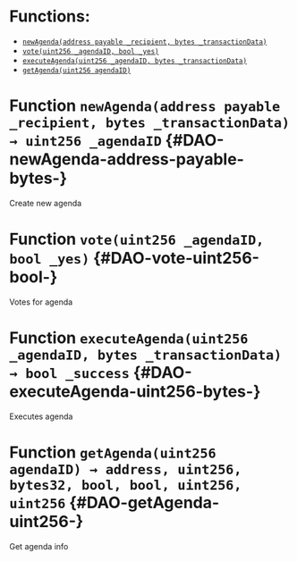 

# Functions:
- [`newAgenda(address payable _recipient, bytes _transactionData)`](#DAO-newAgenda-address-payable-bytes-)
- [`vote(uint256 _agendaID, bool _yes)`](#DAO-vote-uint256-bool-)
- [`executeAgenda(uint256 _agendaID, bytes _transactionData)`](#DAO-executeAgenda-uint256-bytes-)
- [`getAgenda(uint256 agendaID)`](#DAO-getAgenda-uint256-)


# Function `newAgenda(address payable _recipient, bytes _transactionData) → uint256 _agendaID` {#DAO-newAgenda-address-payable-bytes-}
Create new agenda
# Function `vote(uint256 _agendaID, bool _yes)` {#DAO-vote-uint256-bool-}
Votes for agenda
# Function `executeAgenda(uint256 _agendaID, bytes _transactionData) → bool _success` {#DAO-executeAgenda-uint256-bytes-}
Executes agenda
# Function `getAgenda(uint256 agendaID) → address, uint256, bytes32, bool, bool, uint256, uint256` {#DAO-getAgenda-uint256-}
Get agenda info

